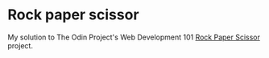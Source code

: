 # Rock paper scissor

My solution to The Odin Project's Web Development 101 [Rock Paper Scissor](https://www.theodinproject.com/courses/web-development-101/lessons/rock-paper-scissors) project.